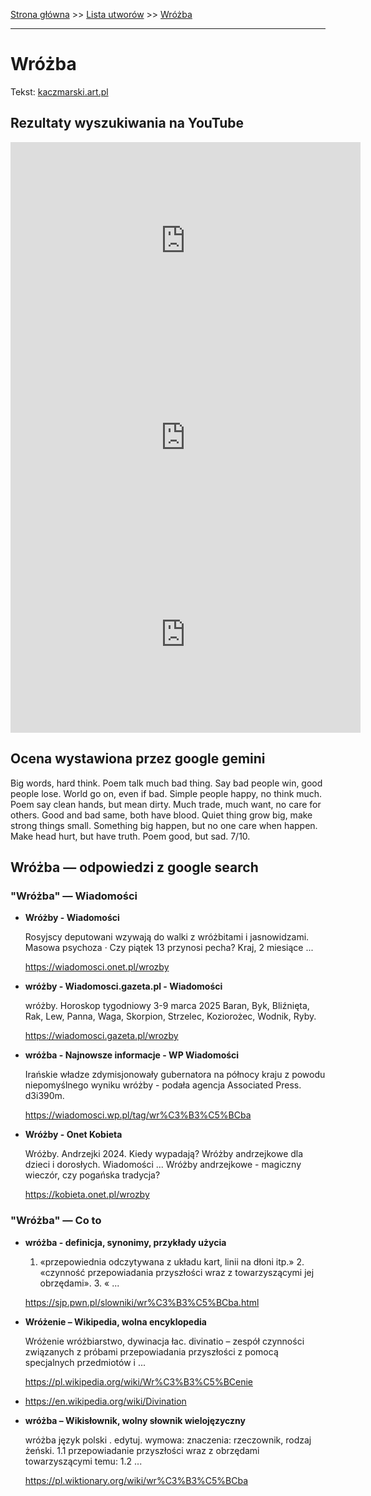 [Strona główna](../index.md) >> [Lista utworów](../list.md) >> [Wróżba](648.md)

---

# Wróżba

Tekst: [kaczmarski.art.pl](https://www.kaczmarski.art.pl/tworczosc/wiersze/wrozba/)

## Rezultaty wyszukiwania na YouTube

<iframe width="560" height="315" src="https://www.youtube.com/embed/IHioWbchm5g?si=IdontcarewhotheIRSsendsImnotpayingtaxes" title="YouTube video player" frameborder="0" allow="accelerometer; autoplay; clipboard-write; encrypted-media; gyroscope; picture-in-picture; web-share" referrerpolicy="strict-origin-when-cross-origin" allowfullscreen></iframe>

<iframe width="560" height="315" src="https://www.youtube.com/embed/O6pL8o_nEqY?si=IdontcarewhotheIRSsendsImnotpayingtaxes" title="YouTube video player" frameborder="0" allow="accelerometer; autoplay; clipboard-write; encrypted-media; gyroscope; picture-in-picture; web-share" referrerpolicy="strict-origin-when-cross-origin" allowfullscreen></iframe>

<iframe width="560" height="315" src="https://www.youtube.com/embed/O8VyVSIm9sg?si=IdontcarewhotheIRSsendsImnotpayingtaxes" title="YouTube video player" frameborder="0" allow="accelerometer; autoplay; clipboard-write; encrypted-media; gyroscope; picture-in-picture; web-share" referrerpolicy="strict-origin-when-cross-origin" allowfullscreen></iframe>

## Ocena wystawiona przez google gemini

Big words, hard think. Poem talk much bad thing. Say bad people win, good people lose. World go on, even if bad. Simple people happy, no think much. Poem say clean hands, but mean dirty. Much trade, much want, no care for others. Good and bad same, both have blood. Quiet thing grow big, make strong things small. Something big happen, but no one care when happen. Make head hurt, but have truth. Poem good, but sad. 7/10.


## Wróżba — odpowiedzi z google search

### "Wróżba" — Wiadomości

- **Wróżby - Wiadomości**

    Rosyjscy deputowani wzywają do walki z wróżbitami i jasnowidzami. Masowa psychoza · Czy piątek 13 przynosi pecha? Kraj, 2 miesiące ... 

   <https://wiadomosci.onet.pl/wrozby>
- **wróżby - Wiadomosci.gazeta.pl - Wiadomości**

    wróżby. Horoskop tygodniowy 3-9 marca 2025 Baran, Byk, Bliźnięta, Rak, Lew, Panna, Waga, Skorpion, Strzelec, Koziorożec, Wodnik, Ryby. 

   <https://wiadomosci.gazeta.pl/wrozby>
- **wróżba - Najnowsze informacje - WP Wiadomości**

    Irańskie władze zdymisjonowały gubernatora na północy kraju z powodu niepomyślnego wyniku wróżby - podała agencja Associated Press. d3i390m. 

   <https://wiadomosci.wp.pl/tag/wr%C3%B3%C5%BCba>
- **Wróżby - Onet Kobieta**

    Wróżby. Andrzejki 2024. Kiedy wypadają? Wróżby andrzejkowe dla dzieci i dorosłych. Wiadomości ... Wróżby andrzejkowe - magiczny wieczór, czy pogańska tradycja? 

   <https://kobieta.onet.pl/wrozby>

### "Wróżba" — Co to

- **wróżba - definicja, synonimy, przykłady użycia**

    1. «przepowiednia odczytywana z układu kart, linii na dłoni itp.» 2. «czynność przepowiadania przyszłości wraz z towarzyszącymi jej obrzędami». 3. « ... 

   <https://sjp.pwn.pl/slowniki/wr%C3%B3%C5%BCba.html>
- **Wróżenie – Wikipedia, wolna encyklopedia**

    Wróżenie wróżbiarstwo, dywinacja łac. divinatio – zespół czynności związanych z próbami przepowiadania przyszłości z pomocą specjalnych przedmiotów i ... 

   <https://pl.wikipedia.org/wiki/Wr%C3%B3%C5%BCenie>
- <https://en.wikipedia.org/wiki/Divination>
- **wróżba – Wikisłownik, wolny słownik wielojęzyczny**

    wróżba język polski . edytuj. wymowa: znaczenia: rzeczownik, rodzaj żeński. 1.1 przepowiadanie przyszłości wraz z obrzędami towarzyszącymi temu: 1.2 ... 

   <https://pl.wiktionary.org/wiki/wr%C3%B3%C5%BCba>

